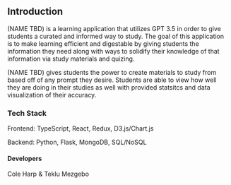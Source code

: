 ## Introduction

(NAME TBD) is a learning application that utilizes GPT 3.5 in order to give students a curated and informed way to study. The goal of this application is to make learning efficient and digestable by giving students the information they need along with ways to solidify their knowledge of that information via study materials and quizing.

(NAME TBD) gives students the power to create materials to study from based off of any prompt they desire. Students are able to view how well they are doing in their studies as well with provided statsitcs and data visualization of their accuracy.

### Tech Stack

Frontend: TypeScript, React, Redux, D3.js/Chart.js

Backend: Python, Flask, MongoDB, SQL/NoSQL


#### Developers

Cole Harp & Teklu Mezgebo